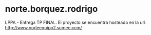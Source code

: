 # norte.borquez.rodrigo
LPPA - Entrega TP FINAL.  El proyecto se encuentra hosteado en la url: http://www.norteequipo2.somee.com/
